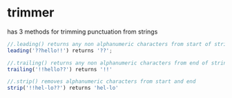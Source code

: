 # trimmer

has 3 methods for trimming punctuation from strings

```javascript
//.leading() returns any non alphanumeric characters from start of string
leading('??hello!!') returns '??';

//.trailing() returns any non alphanumeric characters from end of string
trailing('!!hello??') returns '!!'

//.strip() removes alphanumeric characters from start and end
strip('!!hel-lo??') returns 'hel-lo'
````
